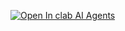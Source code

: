[![Open In clab AI Agents](https://clab.ai/assets/clab-badge.svg)](https://clab.ai/agents/github/AI-Crafters-Community/10days_challenge_AIC/blob/main/days/09/AI%20Agents.ipynb) 

